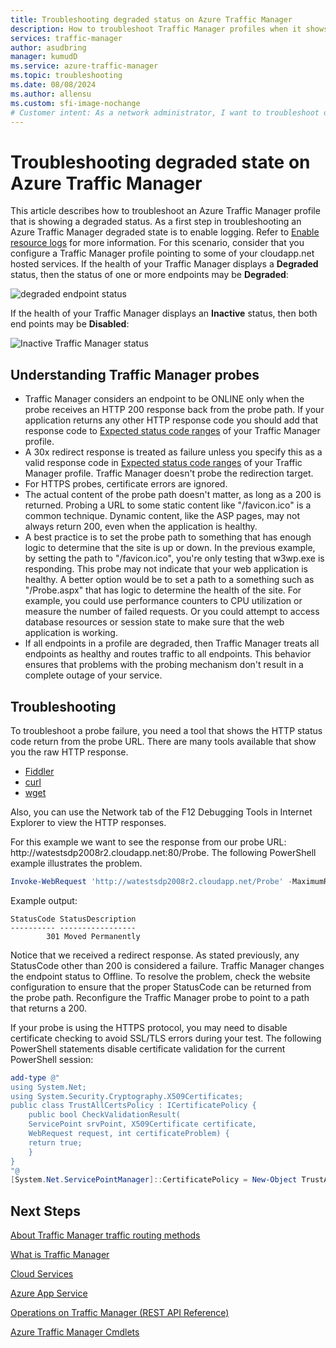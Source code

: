 ```yaml
---
title: Troubleshooting degraded status on Azure Traffic Manager
description: How to troubleshoot Traffic Manager profiles when it shows as degraded status.
services: traffic-manager
author: asudbring
manager: kumudD
ms.service: azure-traffic-manager
ms.topic: troubleshooting
ms.date: 08/08/2024
ms.author: allensu
ms.custom: sfi-image-nochange
# Customer intent: As a network administrator, I want to troubleshoot degraded statuses in Traffic Manager profiles, so that I can ensure all endpoints are functioning correctly and maintain optimal service availability.
---
```


# Troubleshooting degraded state on Azure Traffic Manager

This article describes how to troubleshoot an Azure Traffic Manager profile that is showing a degraded status. As a first step in troubleshooting an Azure Traffic Manager degraded state is to enable logging.  Refer to [Enable resource logs](./traffic-manager-diagnostic-logs.md) for more information. For this scenario, consider that you configure a Traffic Manager profile pointing to some of your cloudapp.net hosted services. If the health of your Traffic Manager displays a **Degraded** status, then the status of one or more endpoints may be **Degraded**:

![degraded endpoint status](./media/traffic-manager-troubleshooting-degraded/traffic-manager-degradedifonedegraded.png)

If the health of your Traffic Manager displays an **Inactive** status, then both end points may be **Disabled**:

![Inactive Traffic Manager status](./media/traffic-manager-troubleshooting-degraded/traffic-manager-inactive.png)

## Understanding Traffic Manager probes

* Traffic Manager considers an endpoint to be ONLINE only when the probe receives an HTTP 200 response back from the probe path. If your application returns any other HTTP response code you should add that response code to [Expected status code ranges](./traffic-manager-monitoring.md#configure-endpoint-monitoring) of your Traffic Manager profile.
* A 30x redirect response is treated as failure unless you specify this as a valid response code in [Expected status code ranges](./traffic-manager-monitoring.md#configure-endpoint-monitoring) of your Traffic Manager profile. Traffic Manager doesn't probe the redirection target.
* For HTTPS probes, certificate errors are ignored.
* The actual content of the probe path doesn't matter, as long as a 200 is returned. Probing a URL to some static content like "/favicon.ico" is a common technique. Dynamic content, like the ASP pages, may not always return 200, even when the application is healthy.
* A best practice is to set the probe path to something that has enough logic to determine that the site is up or down. In the previous example, by setting the path to "/favicon.ico", you're only testing that w3wp.exe is responding. This probe may not indicate that your web application is healthy. A better option would be to set a path to a something such as "/Probe.aspx" that has logic to determine the health of the site. For example, you could use performance counters to CPU utilization or measure the number of failed requests. Or you could attempt to access database resources or session state to make sure that the web application is working.
* If all endpoints in a profile are degraded, then Traffic Manager treats all endpoints as healthy and routes traffic to all endpoints. This behavior ensures that problems with the probing mechanism don't result in a complete outage of your service.

## Troubleshooting

To troubleshoot a probe failure, you need a tool that shows the HTTP status code return from the probe URL. There are many tools available that show you the raw HTTP response.

* [Fiddler](https://www.telerik.com/fiddler)
* [curl](https://curl.haxx.se/)
* [wget](http://gnuwin32.sourceforge.net/packages/wget.htm)

Also, you can use the Network tab of the F12 Debugging Tools in Internet Explorer to view the HTTP responses.

For this example we want to see the response from our probe URL: http:\//watestsdp2008r2.cloudapp.net:80/Probe. The following PowerShell example illustrates the problem.

```powershell
Invoke-WebRequest 'http://watestsdp2008r2.cloudapp.net/Probe' -MaximumRedirection 0 -ErrorAction SilentlyContinue | Select-Object StatusCode,StatusDescription
```

Example output:

```output
StatusCode StatusDescription
---------- -----------------
        301 Moved Permanently
```

Notice that we received a redirect response. As stated previously, any StatusCode other than 200 is considered a failure. Traffic Manager changes the endpoint status to Offline. To resolve the problem, check the website configuration to ensure that the proper StatusCode can be returned from the probe path. Reconfigure the Traffic Manager probe to point to a path that returns a 200.

If your probe is using the HTTPS protocol, you may need to disable certificate checking to avoid SSL/TLS errors during your test. The following PowerShell statements disable certificate validation for the current PowerShell session:

```powershell
add-type @"
using System.Net;
using System.Security.Cryptography.X509Certificates;
public class TrustAllCertsPolicy : ICertificatePolicy {
    public bool CheckValidationResult(
    ServicePoint srvPoint, X509Certificate certificate,
    WebRequest request, int certificateProblem) {
    return true;
    }
}
"@
[System.Net.ServicePointManager]::CertificatePolicy = New-Object TrustAllCertsPolicy
```

## Next Steps

[About Traffic Manager traffic routing methods](traffic-manager-routing-methods.md)

[What is Traffic Manager](traffic-manager-overview.md)

[Cloud Services](/previous-versions/azure/jj155995(v=azure.100))

[Azure App Service](/azure/app-service/web/)

[Operations on Traffic Manager (REST API Reference)](/previous-versions/azure/reference/hh758255(v=azure.100))

[Azure Traffic Manager Cmdlets][1]

[1]: /powershell/module/az.trafficmanager
